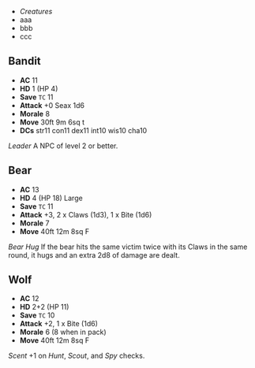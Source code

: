 
<!-- .margin.compass -->
* _Creatures_
* aaa
* bbb
* ccc


<!-- <div.creature> -->

## Bandit

* **AC**      11
* **HD**      1 (HP 4)
* **Save**    `TC` 11
* **Attack**  +0 Seax 1d6
* **Morale**  8
* **Move**    30ft 9m 6sq t
* **DCs**     str11 con11 dex11 int10 wis10 cha10

_Leader_ A NPC of level 2 or better.

<!-- </div> -->

<!-- <div.creature> -->

## Bear

* **AC**      13
* **HD**      4 (HP 18) Large
* **Save**    `TC` 11
* **Attack**  +3, 2 x Claws (1d3), 1 x Bite (1d6)
* **Morale**  7
* **Move**    40ft 12m 8sq F

_Bear Hug_ If the bear hits the same victim twice with its Claws in the same round, it hugs and an extra 2d8 of damage are dealt.

<!-- </div> -->

<!-- <div.creature> -->

## Wolf

* **AC**      12
* **HD**      2+2 (HP 11)
* **Save**    `TC` 10
* **Attack**  +2, 1 x Bite (1d6)
* **Morale**  6 (8 when in pack)
* **Move**    40ft 12m 8sq F

_Scent_ +1 on _Hunt_, _Scout_, and _Spy_ checks.

<!-- </div> -->

<script>
  onDocumentReady(function() {

    elts('.creature').forEach(function(e) {
      elts(e, 'li').forEach(function(lie) {

        var se = elt(lie, 'strong');
        if (se.textContent.trim() !== 'DCs') return;

        var s = lie.textContent.trim();
        lie.childNodes[1].textContent = '';
        s = s.slice(s.indexOf('str'));
        var ah = s.split(' ').reduce(
          function(h, ss) {
            var k = ss.slice(0, 3);
            var v = parseInt(ss.slice(3), 10);
            h[k] = v;
            return h; },
          {});

        // DCs

        var t = Object.keys(ah)
          .map(function(k) { return k.toUpperCase() + ah[k]; })
          .join(' ');
        lie.appendChild(c('span.dcs', ' ' + t));

        // TCs

        //t = Object.keys(ah)
        //  .map(function(k) { return k.toUpperCase() + (21 - ah[k]); })
        //  .join(' ');
        //var ee = c('li');
        //e.appendChild(c('span.dcs', ' ' + t));
      });
    });
  });
</script>

